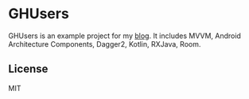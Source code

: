 # GHUsers


GHUsers is an example project for my [blog](n1n3b1t.com). It includes MVVM, Android Architecture Components, Dagger2, Kotlin, RXJava, Room.

License
----

MIT